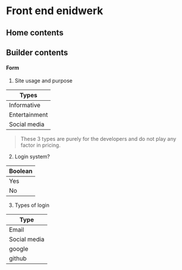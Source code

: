 # Front end enidwerk 

## Home contents

## Builder contents

#### Form

1. Site usage and purpose

| Types         |
| ------------- |
| Informative   |
| Entertainment |
| Social media  |

> These 3 types are purely for the developers and do not play any factor in pricing.

2. Login system?

| Boolean       |
| ------------- |
| Yes           |
| No            |

3. Types of login

| Type          |
| ------------- |
| Email         |
| Social media  |
| google        |
| github        |


